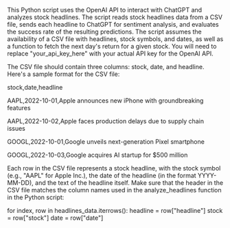 This Python script uses the OpenAI API to interact with ChatGPT and analyzes stock headlines. 
The script reads stock headlines data from a CSV file, sends each headline to ChatGPT for sentiment analysis, 
and evaluates the success rate of the resulting predictions. The script assumes the availability of a CSV file with headlines, 
stock symbols, and dates, as well as a function to fetch the next day's return for a given stock. You will need to replace "your_api_key_here" 
with your actual API key for the OpenAI API.

The CSV file should contain three columns: stock, date, and headline. 
Here's a sample format for the CSV file:


stock,date,headline

AAPL,2022-10-01,Apple announces new iPhone with groundbreaking features

AAPL,2022-10-02,Apple faces production delays due to supply chain issues

GOOGL,2022-10-01,Google unveils next-generation Pixel smartphone

GOOGL,2022-10-03,Google acquires AI startup for $500 million


Each row in the CSV file represents a stock headline, with the stock symbol (e.g., "AAPL" for Apple Inc.), 
the date of the headline (in the format YYYY-MM-DD), and the text of the headline itself.
Make sure that the header in the CSV file matches the column names used in the analyze_headlines function in the Python script:


for index, row in headlines_data.iterrows():
    headline = row["headline"]
    stock = row["stock"]
    date = row["date"]


